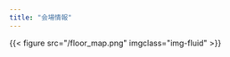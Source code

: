 ```yaml
---
title: "会場情報"
---
```


<div class="w-75 mx-auto">
{{< figure src="/floor_map.png" imgclass="img-fluid" >}}
</div>